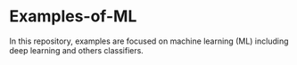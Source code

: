 # Examples-of-ML
In this repository, examples are focused on machine learning (ML) including deep learning and others classifiers.
